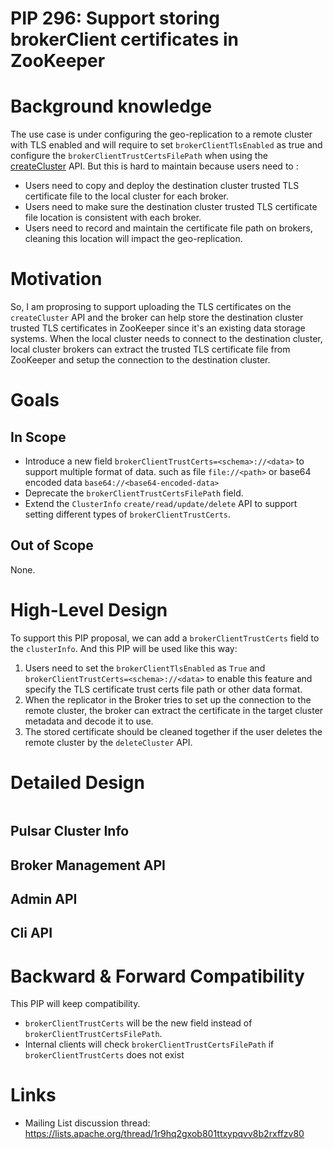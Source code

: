 # PIP 296: Support storing brokerClient certificates in ZooKeeper

# Background knowledge

The use case is under configuring the geo-replication to a remote cluster with TLS enabled and will require to set `brokerClientTlsEnabled` as true and configure the `brokerClientTrustCertsFilePath` when using the [createCluster](https://pulsar.apache.org/admin-rest-api/?version=2.11.0#operation/createCluster) API. But this is hard to maintain because users need to :

*  Users need to copy and deploy the destination cluster trusted TLS certificate file to the local cluster for each broker.
*  Users need to make sure the destination cluster trusted TLS certificate file location is consistent with each broker.
*  Users need to record and maintain the certificate file path on brokers, cleaning this location will impact the geo-replication.

# Motivation

So, I am proprosing to support uploading the TLS certificates on the `createCluster` API and the broker can help store the destination cluster trusted TLS certificates in ZooKeeper since it's an existing data storage systems. When the local cluster needs to connect to the destination cluster, local cluster brokers can extract the trusted TLS certificate file from ZooKeeper and setup the connection to the destination cluster.

# Goals

## In Scope

* Introduce a new field `brokerClientTrustCerts=<schema>://<data>` to support multiple format of data. such as file `file://<path>` or base64 encoded data `base64://<base64-encoded-data>`
* Deprecate the `brokerClientTrustCertsFilePath` field.
* Extend the `ClusterInfo` `create/read/update/delete` API to support setting different types of `brokerClientTrustCerts`.

## Out of Scope

None.

# High-Level Design

To support this PIP proposal, we can add a `brokerClientTrustCerts` field to the `clusterInfo`. And this PIP will be used like this way:

1. Users need to set the `brokerClientTlsEnabled` as `True` and `brokerClientTrustCerts=<schema>://<data>` to enable this feature and specify the TLS certificate trust certs file path or other data format. 
2. When the replicator in the Broker tries to set up the connection to the remote cluster, the broker can extract the certificate in the target cluster metadata and decode it to use. 
3. The stored certificate should be cleaned together if the user deletes the remote cluster by the `deleteCluster` API. 

# Detailed Design

```
```

## Pulsar Cluster Info

## Broker Management API

## Admin API

## Cli API

# Backward & Forward Compatibility

This PIP will keep compatibility.

* `brokerClientTrustCerts` will be the new field instead of `brokerClientTrustCertsFilePath`.
*  Internal clients will check `brokerClientTrustCertsFilePath` if `brokerClientTrustCerts` does not exist

# Links

* Mailing List discussion thread: https://lists.apache.org/thread/1r9hq2gxob801ttxypqvv8b2rxffzv80
